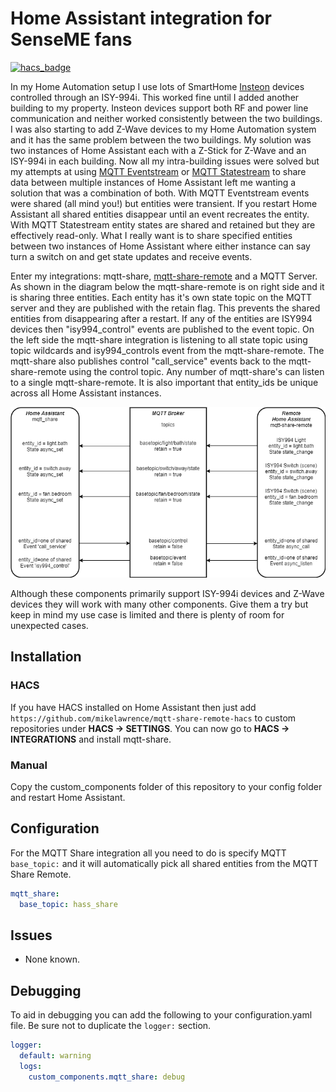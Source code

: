 # Home Assistant integration for SenseME fans

[![hacs_badge](https://img.shields.io/badge/HACS-Custom-orange.svg)](https://github.com/custom-components/hacs)

In my Home Automation setup I use lots of SmartHome [Insteon](https://www.smarthome.com/insteon.html) devices controlled through an ISY-994i. This worked fine until I added another building to my property. Insteon devices support both RF and power line communication and neither worked consistently between the two buildings. I was also starting to add Z-Wave devices to my Home Automation system and it has the same problem between the two buildings. My solution was two instances of Home Assistant each with a Z-Stick for Z-Wave and an ISY-994i in each building. Now all my intra-building issues were solved but my attempts at using [MQTT Eventstream](https://www.home-assistant.io/components/mqtt_eventstream/) or [MQTT Statestream](https://www.home-assistant.io/components/mqtt_statestream/) to share data between multiple instances of Home Assistant left me wanting a solution that was a combination of both. With MQTT Eventstream events were shared (all mind you!) but entities were transient. If you restart Home Assistant all shared entities disappear until an event recreates the entity. With MQTT Statestream entity states are shared and retained but they are effectively read-only. What I really want is to share specified entities between two instances of Home Assistant where either instance can say turn a switch on and get state updates and receive events.

Enter my integrations: mqtt-share, [mqtt-share-remote](https://github.com/mikelawrence/mqtt-share-remote-hacs) and a MQTT Server. As shown in the diagram below the mqtt-share-remote is on right side and it is sharing three entities. Each entity has it's own state topic on the MQTT server and they are published with the retain flag. This prevents the shared entities from disappearing after a restart. If any of the entities are ISY994 devices then "isy994_control" events are published to the event topic. On the left side the mqtt-share integration is listening to all state topic using topic wildcards and isy994_controls event from the mqtt-share-remote. The mqtt-share also publishes control "call_service" events back to the mqtt-share-remote using the control topic. Any number of mqtt-share's can listen to a single mqtt-share-remote. It is also important that entity_ids be unique across all Home Assistant instances.

<img src="MQTT-Diagram.png" width="600">

Although these components primarily support ISY-994i devices and Z-Wave devices they will work with many other components. Give them a try but keep in mind my use case is limited and there is plenty of room for unexpected cases.

## Installation

### HACS

If you have HACS installed on Home Assistant then just add ```https://github.com/mikelawrence/mqtt-share-remote-hacs``` to custom repositories under **HACS -> SETTINGS**. You can now go to **HACS -> INTEGRATIONS** and install mqtt-share.

### Manual

Copy the custom_components folder of this repository to your config folder and restart Home Assistant.

## Configuration

For the MQTT Share integration all you need to do is specify MQTT ```base_topic:``` and it will automatically pick all shared entities from the MQTT Share Remote.

```yaml
mqtt_share:
  base_topic: hass_share
```

## Issues

* None known.

## Debugging

To aid in debugging you can add the following to your configuration.yaml file. Be sure not to duplicate the ```logger:``` section.

```yaml
logger:
  default: warning
  logs:
    custom_components.mqtt_share: debug
```
